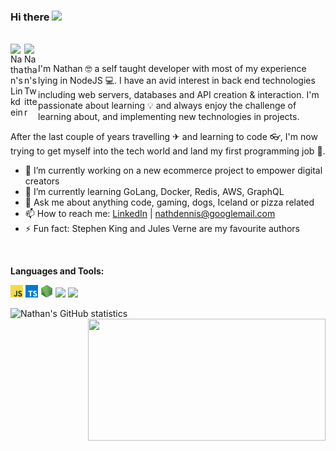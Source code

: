 ### Hi there <img src="https://raw.githubusercontent.com/syedareehaquasar/syedareehaquasar/master/gifs/Hi.gif" width="30px">
<br />

<a href="https://www.linkedin.com/in/nathdennis/">
  <img align="left" alt="Nathan's Linkdein" width="22px" src="https://cdn.jsdelivr.net/npm/simple-icons@v3/icons/linkedin.svg" />
</a>

<a href="https://www.twitter.com/natecodes">
  <img align="left" alt="Nathan's Twitter" width="22px" src="https://cdn.jsdelivr.net/npm/simple-icons@v3/icons/twitter.svg" />
</a>

<br />

I'm Nathan 🤓 a self taught developer with most of my experience lying in NodeJS 💻. I have an avid interest in back end technologies including web servers, databases and API creation & interaction. I'm passionate about learning 💡 and always enjoy the challenge of learning about, and implementing new technologies in projects. 

After the last couple of years travelling ✈ and learning to code 👓, I'm now trying to get myself into the tech world and land my first programming job 🙏.

- 🔭 I’m currently working on a new ecommerce project to empower digital creators
- 🌱 I’m currently learning GoLang, Docker, Redis, AWS, GraphQL
- 💬 Ask me about anything code, gaming, dogs, Iceland or pizza related
- 📫 How to reach me: [LinkedIn](https://www.linkedin.com/in/nathdennis/) | nathdennis@googlemail.com
- ⚡ Fun fact: Stephen King and Jules Verne are my favourite authors

<br />

**Languages and Tools:** 

<code><img height="20" src="https://raw.githubusercontent.com/github/explore/80688e429a7d4ef2fca1e82350fe8e3517d3494d/topics/javascript/javascript.png"></code>
<code><img height="20" src="https://raw.githubusercontent.com/github/explore/80688e429a7d4ef2fca1e82350fe8e3517d3494d/topics/typescript/typescript.png"></code>
<code><img height="20" src="https://raw.githubusercontent.com/github/explore/80688e429a7d4ef2fca1e82350fe8e3517d3494d/topics/nodejs/nodejs.png"></code>
<code><img height="20" src="https://img.icons8.com/color/48/000000/golang.png"></code>
<code><img height="20" src="https://img.icons8.com/windows/32/000000/vuejs.png"></code>

![Nathan's GitHub statistics](https://github-readme-stats.vercel.app/api?username=nathandennis&show_icons=true&theme=tokyonight)
<img width="380" height="195" align="right" src="https://media.giphy.com/media/fQZX2aoRC1Tqw/giphy.gif" />
